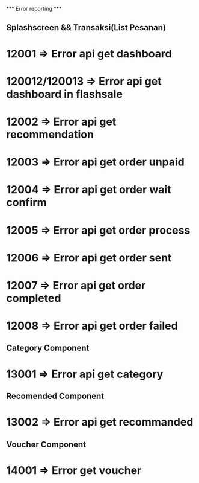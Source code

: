 *** Error reporting ***

## Splashscreen && Transaksi(List Pesanan)
# 12001 => Error api get dashboard 
# 120012/120013 => Error api get dashboard in flashsale
# 12002 => Error api get recommendation
# 12003 => Error api get order unpaid
# 12004 => Error api get order wait confirm
# 12005 => Error api get order process
# 12006 => Error api get order sent
# 12007 => Error api get order completed
# 12008 => Error api get order failed

## Category Component
# 13001 => Error api get category 
## Recomended Component
# 13002 => Error api get recommanded

## Voucher Component
# 14001 => Error get voucher